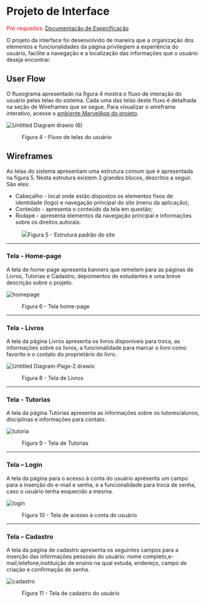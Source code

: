
# Projeto de Interface

<span style="color:red">Pré-requisitos: <a href="https://github.com/ICEI-PUC-Minas-PMV-ADS/pmv-ads-2022-1-e1-proj-web-t3-vida-de-estudante/blob/main/docs/02-Especificação%20do%20Projeto.md"> Documentação de Especificação</a></span>

O projeto da interface foi desenvolvido de maneira que a organização dos elementos e funcionalidades da página privilegiem a experiência do usuário, facilite a navegação e a localização das informações que o usuário deseja encontrar.

## User Flow

O fluxograma apresentado na figura 4 mostra o fluxo de interação do usuário pelas telas do sistema. Cada uma das telas deste fluxo é detalhada na seção de Wireframes que se segue. Para visualizar o wireframe interativo, acesse o <a href="https://marvelapp.com/prototype/i39bj37/screen/86143037">ambiente MarvelApp do projeto</a>.

  ![Untitled Diagram drawio (6)](https://user-images.githubusercontent.com/81182674/167677275-fc7986e2-a743-4fef-a043-fff7dfec6db8.png)
  
<figure> 
    <figcaption>Figura 4 - Fluxo de telas do usuário
</figure> 


## Wireframes

As telas do sistema apresentam uma estrutura comum que é apresentada na figura 5. Nesta estrutura existem 3 grandes blocos, descritos a seguir. São eles:
<ul>
  <li>Cabeçalho - local onde estão dispostos os elementos fixos de identidade (logo) e navegação principal do site (menu da aplicação);</li>
  <li>Conteúdo - apresenta o conteúdo da tela em questão;</li>
  <li>Rodapé - apresenta elementos da navegação principal e informações sobre os direitos autorais.</li>
</ul>

<figure> 
  <img src="https://user-images.githubusercontent.com/100447878/164074128-7b006e50-8621-4964-b0fd-07a90e626673.png"
    <figcaption>Figura 5 - Estrutura padrão do site
</figure> 
<hr>

<h3><b>Tela - Home-page</b></h3>
<p>A tela de home-page apresenta banners que remetem para as páginas de Livros, Tutorias e Cadastro, depoimentos de estudantes e uma breve descrição sobre o projeto. </p>
  
![homepage](https://user-images.githubusercontent.com/81182674/167677975-53f61b97-4979-441b-813c-036c3cd153bf.png)

<figure> 
  <figcaption>Figura 6 - Tela home-page
</figure> 
<hr>


<h3><b>Tela - Livros</b></h3>
<p>A tela da página Livros apresenta os livros disponíveis para troca, as informações sobre os livros, a funcionalidade para marcar o livro como favorito e o contato do proprietário do livro.</p>
  
![Untitled Diagram-Page-2 drawio](https://user-images.githubusercontent.com/81182674/167680178-5869794e-1133-4dbd-aed9-31eef5c54d50.png)
  
<figure> 
  <figcaption> Figura 8 - Tela de Livros
</figure> 
<hr>

<h3><b>Tela - Tutorias</b></h3>
<p>A tela da página Tutorias apresenta as informações sobre os tutores/alunos, disciplinas e informações para contato.</p>

 ![tutoria](https://user-images.githubusercontent.com/81182674/167681053-7715d698-610b-4717-8eca-79484ca4f596.png)

  
<figure>  
    <figcaption>Figura 9 - Tela de Tutorias      
</figure> 
<hr>

<h3><b>Tela – Login</b></h3>
<p>A tela da página para o acesso à conta do usuário apresenta um campo para a inserção do e-mail e senha, e a funcionalidade para troca de senha, caso o usuário tenha esquecido a mesma.</p>
  
  ![login](https://user-images.githubusercontent.com/81182674/167681381-ee88eeee-ffd8-428f-bfb2-67106c0d6046.png)


<figure> 
    <figcaption>Figura 10 - Tela de acesso à conta do usuário
</figure>
<hr>

<h3><b>Tela – Cadastro</b></h3>
<p>A tela da página de cadastro apresenta os seguintes campos para a inserção das informações pessoais do usuário: nome completo,e-mail,telefone,instituição de ensino na qual estuda, endereço, campo de criação e confirmação de senha.</p>
  
  ![cadastro](https://user-images.githubusercontent.com/81182674/167681719-694701df-5bd7-4615-9562-b106001e40db.png)


<figure> 
    <figcaption>Figura 11 - Tela de cadastro do usuário
</figure>
